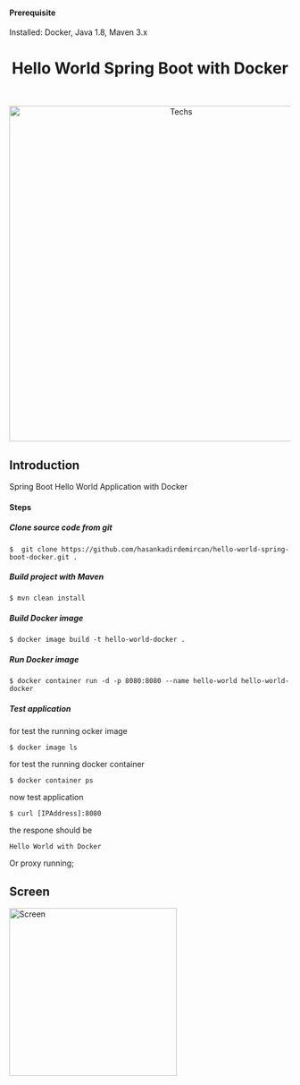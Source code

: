 
#### Prerequisite

Installed: Docker, Java 1.8, Maven 3.x


<h1 align="center"> Hello World Spring Boot with Docker </h1> <br>
<p align="center">
  <a href="#">
    <img alt="Techs" title="Techs" src="https://user-images.githubusercontent.com/34090058/56054717-393c2f80-5d60-11e9-95be-e92a3ee3b5f5.jpg" width="600">
  </a>
</p>

## Introduction

Spring Boot Hello World Application with Docker

#### Steps

##### Clone source code from git
```
$  git clone https://github.com/hasankadirdemircan/hello-world-spring-boot-docker.git .
```
##### Build project with Maven
```
$ mvn clean install
```
##### Build Docker image
```
$ docker image build -t hello-world-docker .
```

##### Run Docker image
```
$ docker container run -d -p 8080:8080 --name hello-world hello-world-docker
```
##### Test application
for test the running ocker image
```
$ docker image ls
```
for test the running docker container
```
$ docker container ps
```
now test application
```
$ curl [IPAddress]:8080
```

the respone should be
```
Hello World with Docker
```
Or proxy running;
## Screen

<p>
  <a href="#">
    <img alt="Screen" title="Screen" src="https://user-images.githubusercontent.com/34090058/56055344-f4b19380-5d61-11e9-99ee-05cce1da1c35.png" width="300">
  </a>
</p>
